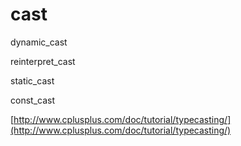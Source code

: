 # cast

dynamic_cast

reinterpret_cast

static_cast

const_cast



[http://www.cplusplus.com/doc/tutorial/typecasting/](http://www.cplusplus.com/doc/tutorial/typecasting/)

